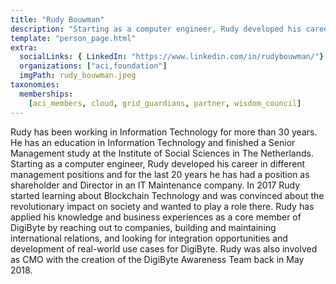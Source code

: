 ```yaml
---
title: "Rudy Bouwman"
description: "Starting as a computer engineer, Rudy developed his career in different management positions and for the last 20 years."
template: "person_page.html"
extra:
  socialLinks: { LinkedIn: "https://www.linkedin.com/in/rudybouwman/"}
  organizations: ["aci,foundation"]
  imgPath: rudy_bouwman.jpeg
taxonomies:
  memberships:
    [aci_members, cloud, grid_guardians, partner, wisdom_council]
---
```


Rudy has been working in Information Technology for more than 30 years. He has an education in Information Technology and finished a Senior Management study at the Institute of Social Sciences in The Netherlands. Starting as a computer engineer, Rudy developed his career in different management positions and for the last 20 years he has had a position as shareholder and Director in an IT Maintenance company. In 2017 Rudy started learning about Blockchain Technology and was convinced about the revolutionary impact on society and wanted to play a role there. Rudy has applied his knowledge and business experiences as a core member of DigiByte by reaching out to companies, building and maintaining international relations, and looking for integration opportunities and development of real-world use cases for DigiByte. Rudy was also involved as CMO with the creation of the DigiByte Awareness Team back in May 2018.